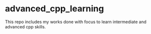 # advanced_cpp_learning
This repo includes my works done with focus to learn intermediate and advanced cpp skills.
